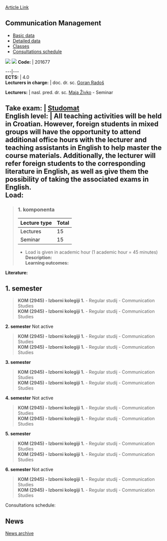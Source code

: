 [Article Link](https://www.fhs.hr/en/course/comman)

## Communication Management
  * [Basic data](https://www.fhs.hr/en/course/comman#v1id-523759_126507_1_0 "Basic data")
  * [Detailed data](https://www.fhs.hr/en/course/comman#v1id-523759_126507_1_1 "Detailed data")
  * [Classes](https://www.fhs.hr/en/course/comman#v1id-523759_126507_1_2 "Classes")
  * [Consultations schedule](https://www.fhs.hr/en/course/comman#v1id-523759_126507_1_3 "Consultations schedule")


[![](https://www.fhs.hr/img/flags/gif/hr.gif)](https://www.fhs.hr/predmet/kommen) [![](https://www.fhs.hr/img/flags/gif/gb.gif)](https://www.fhs.hr/en/course/comman)
**Code:** |  201677  
  
---|---  
**ECTS:** |  4.0   
**Lecturers in charge:** |  doc. dr. sc. [Goran Radoš](https://www.fhs.hr/staff/goran.rados)   
  
**Lecturers:** |  nasl. pred. dr. sc. [Maja Živko](https://www.fhs.hr/djelatnik/maja.zivko) - Seminar  
  
**Take exam:** |  [Studomat](http://www.isvu.hr/studomat)  
**English level:** |  All teaching activities will be held in Croatian. However, foreign students in mixed groups will have the opportunity to attend additional office hours with the lecturer and teaching assistants in English to help master the course materials. Additionally, the lecturer will refer foreign students to the corresponding literature in English, as well as give them the possibility of taking the associated exams in English.   
**Load:**  
---  
> ### 1. komponenta
> | Lecture type | Total  
> ---|---  
> Lectures | 15  
> Seminar | 15  
> * Load is given in academic hour (1 academic hour = 45 minutes)   
**Description:**  
> **Learning outcomes:**  

  
**Literature:**  

  
**1. semester**  
---  
> **KOM (2945) - Izborni kolegiji 1.** - Regular studij - Communication Studies  
>  **KOM (2945) - Izborni kolegiji 1.** - Regular studij - Communication Studies  
>   
  
**2. semester** Not active  
> **KOM (2945) - Izborni kolegiji 1.** - Regular studij - Communication Studies  
>  **KOM (2945) - Izborni kolegiji 1.** - Regular studij - Communication Studies  
>   
  
**3. semester**  
> **KOM (2945) - Izborni kolegiji 1.** - Regular studij - Communication Studies  
>  **KOM (2945) - Izborni kolegiji 1.** - Regular studij - Communication Studies  
>   
  
**4. semester** Not active  
> **KOM (2945) - Izborni kolegiji 1.** - Regular studij - Communication Studies  
>  **KOM (2945) - Izborni kolegiji 1.** - Regular studij - Communication Studies  
>   
  
**5. semester**  
> **KOM (2945) - Izborni kolegiji 1.** - Regular studij - Communication Studies  
>  **KOM (2945) - Izborni kolegiji 1.** - Regular studij - Communication Studies  
>   
  
**6. semester** Not active  
> **KOM (2945) - Izborni kolegiji 1.** - Regular studij - Communication Studies  
>  **KOM (2945) - Izborni kolegiji 1.** - Regular studij - Communication Studies  
>   
Consultations schedule: 


## News
[News archive](https://www.fhs.hr/en/course/comman?@=218or#news_117655 "News archive")
